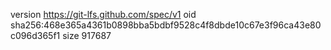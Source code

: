 version https://git-lfs.github.com/spec/v1
oid sha256:468e365a4361b0898bba5bdbf9528c4f8dbde10c67e3f96ca43e80c096d365f1
size 917687
